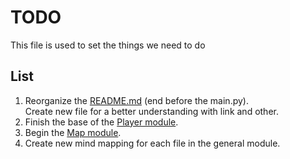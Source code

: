 # TODO

This file is used to set the things we need to do

## List

1. Reorganize the [README.md](README.md) (end before the main.py).  
Create new file for a better understanding with link and other.
2. Finish the base of the [Player module](src/Player/Player.py).
3. Begin the [Map module](src/Map/Map.py).
4. Create new mind mapping for each file in the general module.
